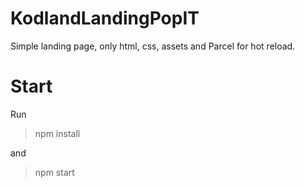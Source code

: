 # KodlandLandingPopIT
Simple landing page, only html, css, assets and Parcel for hot reload.

# Start
Run 
> npm install 

and

>  npm start
